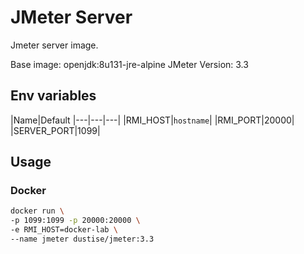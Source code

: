 # JMeter Server  

Jmeter server image.

Base image: openjdk:8u131-jre-alpine
JMeter Version: 3.3


## Env variables

|Name|Default
|---|---|---|
|RMI_HOST|`hostname`|
|RMI_PORT|20000|
|SERVER_PORT|1099|

## Usage

### Docker

~~~bash
docker run \
-p 1099:1099 -p 20000:20000 \
-e RMI_HOST=docker-lab \
--name jmeter dustise/jmeter:3.3
~~~
